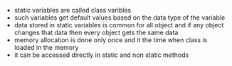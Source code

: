 * static variables are called class varibles
* such variables get default values based on the data type of the variable
* data stored in static variables is common for all object and if any object changes that data then every object gets the same data
* memory allocation is done only once and it the time when class is loaded in the memory
* it can be accessed directly in static and non static methods
